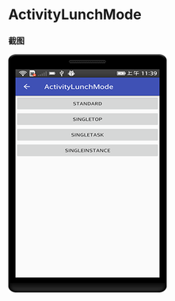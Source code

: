# ActivityLunchMode

### 截图
![截图](https://github.com/BruceAnda/HMAndroid/blob/master/screenshot/day06/pic/pic5.png)